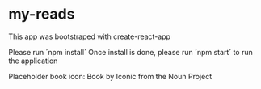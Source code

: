 # my-reads

This app was bootstraped with create-react-app

Please run ´npm install´
Once install is done, please run ´npm start´ to run the application

Placeholder book icon: Book by Iconic from the Noun Project